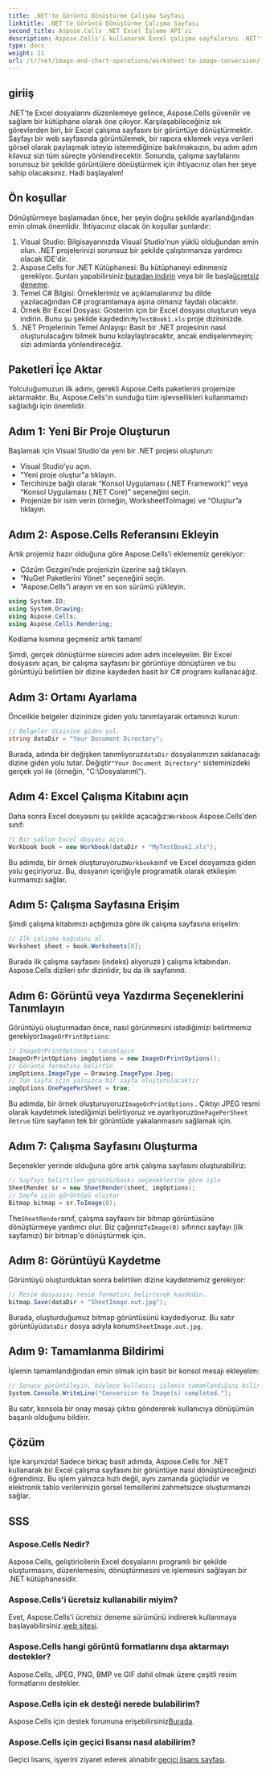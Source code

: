 ```yaml
---
title: .NET'te Görüntü Dönüştürme Çalışma Sayfası
linktitle: .NET'te Görüntü Dönüştürme Çalışma Sayfası
second_title: Aspose.Cells .NET Excel İşleme API'si
description: Aspose.Cells'i kullanarak Excel çalışma sayfalarını .NET'te resimlere nasıl dönüştüreceğinizi adım adım kılavuzumuzla öğrenin. Veri görselleştirmenizi kolaylaştırın.
type: docs
weight: 11
url: /tr/net/image-and-chart-operations/worksheet-to-image-conversion/
---
```

## giriiş
.NET'te Excel dosyalarını düzenlemeye gelince, Aspose.Cells güvenilir ve sağlam bir kütüphane olarak öne çıkıyor. Karşılaşabileceğiniz sık görevlerden biri, bir Excel çalışma sayfasını bir görüntüye dönüştürmektir. Sayfayı bir web sayfasında görüntülemek, bir rapora eklemek veya verileri görsel olarak paylaşmak isteyip istemediğinize bakılmaksızın, bu adım adım kılavuz sizi tüm süreçte yönlendirecektir. Sonunda, çalışma sayfalarını sorunsuz bir şekilde görüntülere dönüştürmek için ihtiyacınız olan her şeye sahip olacaksınız. Hadi başlayalım!
## Ön koşullar
Dönüştürmeye başlamadan önce, her şeyin doğru şekilde ayarlandığından emin olmak önemlidir. İhtiyacınız olacak ön koşullar şunlardır:
1. Visual Studio: Bilgisayarınızda Visual Studio'nun yüklü olduğundan emin olun. .NET projelerinizi sorunsuz bir şekilde çalıştırmanıza yardımcı olacak IDE'dir.
2. Aspose.Cells for .NET Kütüphanesi: Bu kütüphaneyi edinmeniz gerekiyor. Şunları yapabilirsiniz:[buradan indirin](https://releases.aspose.com/cells/net/) veya bir ile başla[ücretsiz deneme](https://releases.aspose.com/).
3. Temel C# Bilgisi: Örneklerimiz ve açıklamalarımız bu dilde yazılacağından C# programlamaya aşina olmanız faydalı olacaktır.
4.  Örnek Bir Excel Dosyası: Gösterim için bir Excel dosyası oluşturun veya indirin. Bunu şu şekilde kaydedin:`MyTestBook1.xls` proje dizininizde.
5. .NET Projelerinin Temel Anlayışı: Basit bir .NET projesinin nasıl oluşturulacağını bilmek bunu kolaylaştıracaktır, ancak endişelenmeyin; sizi adımlarda yönlendireceğiz.
## Paketleri İçe Aktar
Yolculuğumuzun ilk adımı, gerekli Aspose.Cells paketlerini projemize aktarmaktır. Bu, Aspose.Cells'in sunduğu tüm işlevsellikleri kullanmamızı sağladığı için önemlidir.
## Adım 1: Yeni Bir Proje Oluşturun 
Başlamak için Visual Studio'da yeni bir .NET projesi oluşturun:
- Visual Studio’yu açın.
- "Yeni proje oluştur"a tıklayın.
- Tercihinize bağlı olarak “Konsol Uygulaması (.NET Framework)” veya “Konsol Uygulaması (.NET Core)” seçeneğini seçin.
- Projenize bir isim verin (örneğin, WorksheetToImage) ve “Oluştur”a tıklayın.
## Adım 2: Aspose.Cells Referansını Ekleyin
Artık projemiz hazır olduğuna göre Aspose.Cells'i eklememiz gerekiyor:
- Çözüm Gezgini’nde projenizin üzerine sağ tıklayın.
- “NuGet Paketlerini Yönet” seçeneğini seçin.
- “Aspose.Cells”i arayın ve en son sürümü yükleyin.
```csharp
using System.IO;
using System.Drawing;
using Aspose.Cells;
using Aspose.Cells.Rendering;
```
Kodlama kısmına geçmeniz artık tamam!

Şimdi, gerçek dönüştürme sürecini adım adım inceleyelim. Bir Excel dosyasını açan, bir çalışma sayfasını bir görüntüye dönüştüren ve bu görüntüyü belirtilen bir dizine kaydeden basit bir C# programı kullanacağız.
## Adım 3: Ortamı Ayarlama
Öncelikle belgeler dizininize giden yolu tanımlayarak ortamınızı kurun:
```csharp
// Belgeler dizinine giden yol.
string dataDir = "Your Document Directory";
```
 Burada, adında bir değişken tanımlıyoruz`dataDir` dosyalarımızın saklanacağı dizine giden yolu tutar. Değiştir`"Your Document Directory"` sisteminizdeki gerçek yol ile (örneğin, "C:\\Dosyalarım\\").
## Adım 4: Excel Çalışma Kitabını açın
 Daha sonra Excel dosyasını şu şekilde açacağız:`Workbook` Aspose.Cells'den sınıf:
```csharp
// Bir şablon Excel dosyası açın.
Workbook book = new Workbook(dataDir + "MyTestBook1.xls");
```
 Bu adımda, bir örnek oluşturuyoruz`Workbook`sınıf ve Excel dosyamıza giden yolu geçiriyoruz. Bu, dosyanın içeriğiyle programatik olarak etkileşim kurmamızı sağlar.
## Adım 5: Çalışma Sayfasına Erişim
Şimdi çalışma kitabımızı açtığımıza göre ilk çalışma sayfasına erişelim:
```csharp
// İlk çalışma kağıdını al.
Worksheet sheet = book.Worksheets[0];
```
 Burada ilk çalışma sayfasını (indeks) alıyoruz`0` ) çalışma kitabından. Aspose.Cells dizileri sıfır dizinlidir, bu da ilk sayfanın`0`.
## Adım 6: Görüntü veya Yazdırma Seçeneklerini Tanımlayın
 Görüntüyü oluşturmadan önce, nasıl görünmesini istediğimizi belirtmemiz gerekiyor`ImageOrPrintOptions`:
```csharp
// ImageOrPrintOptions'ı tanımlayın
ImageOrPrintOptions imgOptions = new ImageOrPrintOptions();
// Görüntü formatını belirtin
imgOptions.ImageType = Drawing.ImageType.Jpeg;
// Tüm sayfa için yalnızca bir sayfa oluşturulacaktır
imgOptions.OnePagePerSheet = true;
```
 Bu adımda, bir örnek oluşturuyoruz`ImageOrPrintOptions` . Çıktıyı JPEG resmi olarak kaydetmek istediğimizi belirtiyoruz ve ayarlıyoruz`OnePagePerSheet` ile`true` tüm sayfanın tek bir görüntüde yakalanmasını sağlamak için.
## Adım 7: Çalışma Sayfasını Oluşturma
Seçenekler yerinde olduğuna göre artık çalışma sayfasını oluşturabiliriz:
```csharp
// Sayfayı belirtilen görüntü/baskı seçeneklerine göre işle
SheetRender sr = new SheetRender(sheet, imgOptions);
// Sayfa için görüntüyü oluştur
Bitmap bitmap = sr.ToImage(0);
```
 The`SheetRender`sınıf, çalışma sayfasını bir bitmap görüntüsüne dönüştürmeye yardımcı olur. Biz çağırırız`ToImage(0)` sıfırıncı sayfayı (ilk sayfamızı) bir bitmap'e dönüştürmek için.
## Adım 8: Görüntüyü Kaydetme
Görüntüyü oluşturduktan sonra belirtilen dizine kaydetmemiz gerekiyor:
```csharp
// Resim dosyasını resim formatını belirterek kaydedin.
bitmap.Save(dataDir + "SheetImage.out.jpg");
```
 Burada, oluşturduğumuz bitmap görüntüsünü kaydediyoruz. Bu satır görüntüyü`dataDir` dosya adıyla konum`SheetImage.out.jpg`.
## Adım 9: Tamamlanma Bildirimi
İşlemin tamamlandığından emin olmak için basit bir konsol mesajı ekleyelim:
```csharp
// Sonucu görüntüleyin, böylece kullanıcı işlemin tamamlandığını bilir.
System.Console.WriteLine("Conversion to Image(s) completed.");
```
Bu satır, konsola bir onay mesajı çıktısı göndererek kullanıcıya dönüşümün başarılı olduğunu bildirir.
## Çözüm
İşte karşınızda! Sadece birkaç basit adımda, Aspose.Cells for .NET kullanarak bir Excel çalışma sayfasını bir görüntüye nasıl dönüştüreceğinizi öğrendiniz. Bu işlem yalnızca hızlı değil, aynı zamanda güçlüdür ve elektronik tablo verilerinizin görsel temsillerini zahmetsizce oluşturmanızı sağlar.
## SSS
### Aspose.Cells Nedir?
Aspose.Cells, geliştiricilerin Excel dosyalarını programlı bir şekilde oluşturmasını, düzenlemesini, dönüştürmesini ve işlemesini sağlayan bir .NET kütüphanesidir.
### Aspose.Cells'i ücretsiz kullanabilir miyim?
 Evet, Aspose.Cells'i ücretsiz deneme sürümünü indirerek kullanmaya başlayabilirsiniz.[web sitesi](https://releases.aspose.com/).
### Aspose.Cells hangi görüntü formatlarını dışa aktarmayı destekler?
Aspose.Cells, JPEG, PNG, BMP ve GIF dahil olmak üzere çeşitli resim formatlarını destekler.
### Aspose.Cells için ek desteği nerede bulabilirim?
 Aspose.Cells için destek forumuna erişebilirsiniz[Burada](https://forum.aspose.com/c/cells/9).
### Aspose.Cells için geçici lisansı nasıl alabilirim?
 Geçici lisans, işyerini ziyaret ederek alınabilir.[geçici lisans sayfası](https://purchase.aspose.com/temporary-license/).